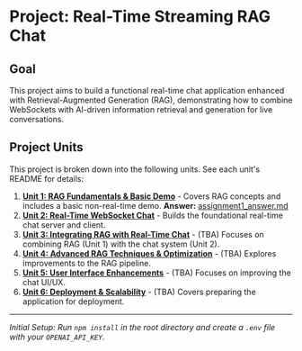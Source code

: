 # Project: Real-Time Streaming RAG Chat

## Goal

This project aims to build a functional real-time chat application enhanced with Retrieval-Augmented Generation (RAG), demonstrating how to combine WebSockets with AI-driven information retrieval and generation for live conversations.

## Project Units

This project is broken down into the following units. See each unit's README for details:

1.  **[Unit 1: RAG Fundamentals & Basic Demo](assignment1_llm_embeddings/README.md)** - Covers RAG concepts and includes a basic non-real-time demo.
   **Answer:** [assignment1_answer.md](https://github.com/NurjahanJ/js-rag/blob/main/assignment1_llm_embeddings/assignment1_answer.md)
3.  **[Unit 2: Real-Time WebSocket Chat](assignment2_websocket_chat/README.md)** - Builds the foundational real-time chat server and client.
4.  **[Unit 3: Integrating RAG with Real-Time Chat](assignment3_rag_chat_integration/README.md)** - (TBA) Focuses on combining RAG (Unit 1) with the chat system (Unit 2).
5.  **[Unit 4: Advanced RAG Techniques & Optimization](assignment4_advanced_rag/README.md)** - (TBA) Explores improvements to the RAG pipeline.
6.  **[Unit 5: User Interface Enhancements](assignment5_ui_ux/README.md)** - (TBA) Focuses on improving the chat UI/UX.
7.  **[Unit 6: Deployment & Scalability](assignment6_deployment/README.md)** - (TBA) Covers preparing the application for deployment.

---

*Initial Setup: Run `npm install` in the root directory and create a `.env` file with your `OPENAI_API_KEY`.*

